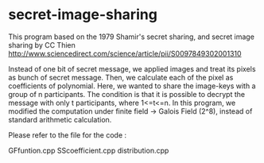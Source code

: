 # secret-image-sharing
This program based on the 1979 Shamir's secret sharing, and secret image sharing by CC Thien
http://www.sciencedirect.com/science/article/pii/S0097849302001310

Instead of one bit of secret message, we applied images and treat its pixels as bunch of secret message. Then, we calculate each of the pixel as coefficients of polynomial. Here, we wanted to share the image-keys with a group of n participants. The condition is that it is possible to decrypt the message with only t participants, where 1<=t<=n.  In this program, we modified the computation under finite field -> Galois Field (2^8), instead of standard arithmetic calculation.

Please refer to the file for the code :

GFfuntion.cpp
SScoefficient.cpp
distribution.cpp
